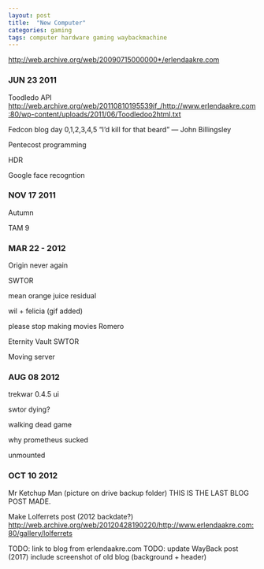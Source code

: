 ```yaml
---
layout: post
title:  "New Computer"
categories: gaming
tags: computer hardware gaming waybackmachine
---
```


http://web.archive.org/web/20090715000000*/erlendaakre.com

### JUN 23 2011

Toodledo API
	http://web.archive.org/web/20110810195539if_/http://www.erlendaakre.com:80/wp-content/uploads/2011/06/Toodledoo2html.txt

Fedcon blog day 0,1,2,3,4,5
	“I’d kill for that beard” — John Billingsley

Pentecost programming

HDR

Google face recogntion

### NOV 17 2011

Autumn

TAM 9

### MAR 22 - 2012

Origin never again

SWTOR

mean orange juice residual

wil + felicia (gif added)

please stop making movies Romero

Eternity Vault SWTOR

Moving server

### AUG 08 2012

trekwar 0.4.5 ui

swtor dying?

walking dead game

why prometheus sucked

unmounted

### OCT 10 2012

Mr Ketchup Man (picture on drive backup folder) THIS IS THE LAST BLOG POST MADE.

Make Lolferrets post (2012 backdate?)
	http://web.archive.org/web/20120428190220/http://www.erlendaakre.com:80/gallery/lolferrets



TODO: link to blog from erlendaakre.com
TODO: update WayBack post (2017) include screenshot of old blog (background + header)
